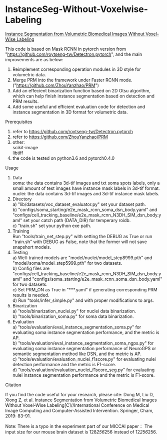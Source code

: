 # InstanceSeg-Without-Voxelwise-Labeling
[Instance Segmentation from Volumetric Biomedical Images Without Voxel-Wise Labeling](https://link_springer.gg363.site/chapter/10.1007/978-3-030-32245-8_10)

This code is based on Mask RCNN in pytorch version from "https://github.com/roytseng-tw/Detectron.pytorch", and the main improvements are as below:  
1) Reimplement corresponding operation modules in 3D style for volumetric data.  
2) Merge PRM into the framework under Faster RCNN mode. ("https://github.com/ZhouYanzhao/PRM")  
3) Add an effecient binarization function based on 2D Otsu algorithm, which can help finish instance segmentation based on detection and PRM results.   
4) Add some useful and efficient evaluation code for detection and instance segmentation in 3D format for volumetric data.  

Prerequisites  

1) refer to https://github.com/roytseng-tw/Detectron.pytorch  
2) refer to https://github.com/ZhouYanzhao/PRM  
3) other:  
         scikit-image  
         libtiff  
4) the code is tested on python3.6 and pytorch0.4.0  

Usage  

1) Data  
   soma: the data contains 3d-tif images and txt soma spots labels, only a small amount of test images have instance mask labels in 3d-tif format.  
   nuclei: the data contains 3d-tif images and 3d-tif instance mask labels.  
2) Directory  
   a) "lib/datasets/voc_dataset_evaluator.py" set your dataset path.  
   b) "configs/soma_starting/e2e_mask_rcnn_soma_dsn_body.yaml" and "configs/cell_tracking_baseline/e2e_mask_rcnn_N3DH_SIM_dsn_body.yaml" set your catch path (DATA_DIR) for temperary roidb.  
   c) "train.sh" set your python exe path.  
3) Training  
   Run "tools/train_net_step.py" with setting the DEBUG as True or run "train.sh" with DEBUG as False, note that the former will not save snapshort models.  
4) Testing  
   a) Well-trained models are "model/nuclei/model_step8999.pth" and "model/soma/model_step5999.pth" for two datasets.  
   b) Config files are "configs/cell_tracking_baseline/e2e_mask_rcnn_N3DH_SIM_dsn_body.yaml" and "configs/soma_starting/e2e_mask_rcnn_soma_dsn_body.yaml" for two datasets.  
   c) Set PRM_ON as True in "***.yaml" if generating corresponding PRM results is needed.  
   d) Run "tools/infer_simple.py" and with proper modifications to args.  
5) Binarization  
   a) "tools/binarization_nuclei.py" for nuclei data binarization.  
   b) "tools/binarization_soma.py" for soma data binarization.  
6) Evaluation  
   a) "tools/evaluation/eval_instance_segmentation_soma.py" for evaluating soma instance segmentation performance, and the metric is AP.  
   b) "tools/evaluation/eval_instance_segmentation_soma_ngps.py" for evaluating soma instance segmentation performance of NeuroGPS or semantic segmentation method like DSN, and the metric is AP.  
   c) "tools/evaluation/evaluation_nuclei_f1score.py" for evaluating nulei detection performance and the metric is F1-score.   
   d) "tools/evaluation/evaluation_nuclei_f1score_seg.py" for evaluating nulei instance segmentation performance and the metric is F1-score.  

Citation

If you find the code useful for your research, please cite: 
Dong M, Liu D, Xiong Z, et al. Instance Segmentation from Volumetric Biomedical Images Without Voxel-Wise Labeling[C]//International Conference on Medical Image Computing and Computer-Assisted Intervention. Springer, Cham, 2019: 83-91.

Note:
There is a typo in the experiment part of our MICCAI paper： The input size for our mouse brain dataset is 128*256*256 instead of 12*256*256.
